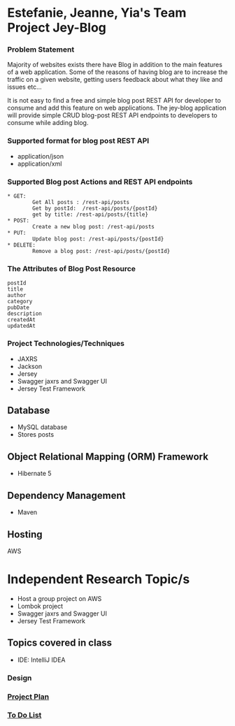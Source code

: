 # Estefanie, Jeanne, Yia's Team Project Jey-Blog

### Problem Statement

Majority of websites exists there have Blog in addition to the main features of a web application.
Some of the reasons of having blog are to increase the traffic on a given website, 
getting users feedback about what they like and issues etc... 

It is not easy to find a free and simple blog post REST API for developer to consume and add this feature on web applications.
 The jey-blog application will provide simple CRUD blog-post REST API endpoints to developers to consume while adding blog. 
### Supported format for blog post REST API
* application/json
* application/xml

### Supported Blog post Actions and REST API endpoints 
    * GET: 
            Get All posts : /rest-api/posts
            Get by postId:  /rest-api/posts/{postId}
            get by title: /rest-api/posts/{title} 
    * POST:
            Create a new blog post: /rest-api/posts
    * PUT:
            Update blog post: /rest-api/posts/{postId} 
    * DELETE:
            Remove a blog post: /rest-api/posts/{postId}
    
### The Attributes of Blog Post Resource

    postId
    title
    author
    category 
    pubDate
    description
    createdAt
    updatedAt
### Project Technologies/Techniques 
* JAXRS
* Jackson
* Jersey
* Swagger jaxrs and Swagger UI
* Jersey Test Framework
##  Database
* MySQL database
* Stores posts
## Object Relational Mapping (ORM)  Framework
* Hibernate 5
## Dependency Management
* Maven
## Hosting
AWS
# Independent Research Topic/s
* Host a group project on AWS
* Lombok project
* Swagger jaxrs and Swagger UI
* Jersey Test Framework
## Topics covered in class
* IDE: IntelliJ IDEA

### Design
### [Project Plan](ProjectPlan.md)
### [To Do List](TODO.md)